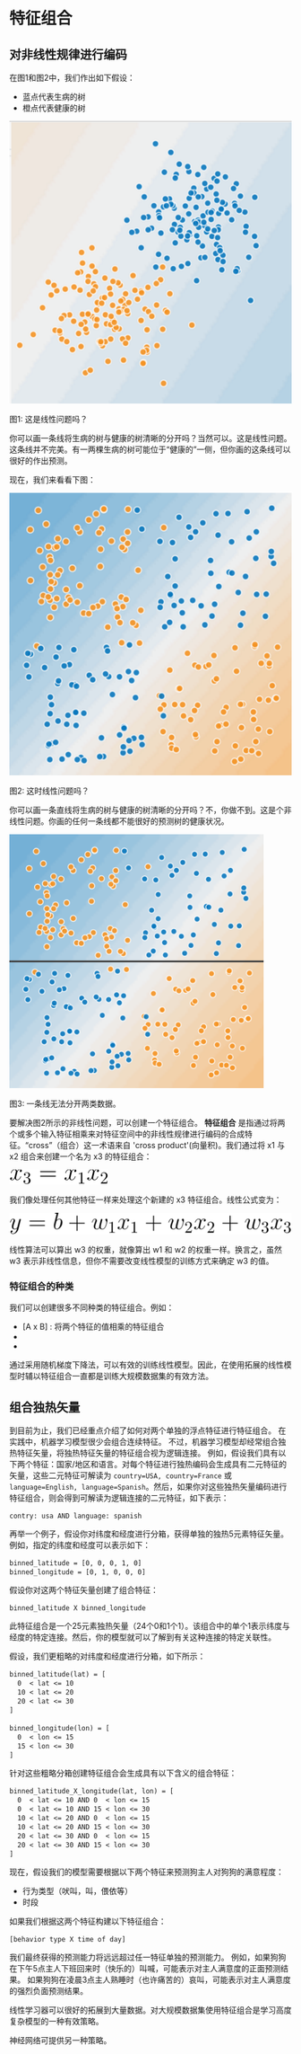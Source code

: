 # 特征组合

## 对非线性规律进行编码

在图1和图2中，我们作出如下假设：

* 蓝点代表生病的树
* 橙点代表健康的树

![线性问题](./resources/pic/LinearProblem1.png)

图1: 这是线性问题吗？

你可以画一条线将生病的树与健康的树清晰的分开吗？当然可以。这是线性问题。这条线并不完美。有一两棵生病的树可能位于“健康的”一侧，但你画的这条线可以很好的作出预测。

现在，我们来看看下图：

![线性问题2](./resources/pic/LinearProblem2.png)

图2: 这时线性问题吗？

你可以画一条直线将生病的树与健康的树清晰的分开吗？不，你做不到。这是个非线性问题。你画的任何一条线都不能很好的预测树的健康状况。


![线性问题3](./resources/pic/LinearProblemNot.png)

图3: 一条线无法分开两类数据。

要解决图2所示的非线性问题，可以创建一个特征组合。 **特征组合** 是指通过将两个或多个输入特征相乘来对特征空间中的非线性规律进行编码的合成特征。“cross”（组合）这一术语来自 'cross product'(向量积)。我们通过将 x1 与 x2 组合来创建一个名为 x3 的特征组合：

![9](./resources/math/9.svg)

我们像处理任何其他特征一样来处理这个新建的 x3 特征组合。线性公式变为：

![10](./resources/math/10.svg)

线性算法可以算出 w3 的权重，就像算出 w1 和 w2 的权重一样。换言之，虽然 w3 表示非线性信息，但你不需要改变线性模型的训练方式来确定 w3 的值。

### 特征组合的种类

我们可以创建很多不同种类的特征组合。例如：

* [A x B] : 将两个特征的值相乘的特征组合
* [A x B x C x D x E]: 将五个特征的值相乘形成的特征组合。
* [A x A]: 对单个特征的值求平方形成的特征组合。

通过采用随机梯度下降法，可以有效的训练线性模型。因此，在使用拓展的线性模型时辅以特征组合一直都是训练大规模数据集的有效方法。


## 组合独热矢量
到目前为止，我们已经重点介绍了如何对两个单独的浮点特征进行特征组合。 在实践中，机器学习模型很少会组合连续特征。
不过，机器学习模型却经常组合独热特征矢量，将独热特征矢量的特征组合视为逻辑连接。
例如，假设我们具有以下两个特征：国家/地区和语言。对每个特征进行独热编码会生成具有二元特征的矢量，这些二元特征可解读为 `country=USA, country=France` 或 `language=English, language=Spanish`。然后，如果你对这些独热矢量编码进行特征组合，则会得到可解读为逻辑连接的二元特征，如下表示：

```
contry: usa AND language: spanish
```

再举一个例子，假设你对纬度和经度进行分箱，获得单独的独热5元素特征矢量。例如，指定的纬度和经度可以表示如下：

```
binned_latitude = [0, 0, 0, 1, 0]
binned_longitude = [0, 1, 0, 0, 0]
```

假设你对这两个特征矢量创建了组合特征：

```
binned_latitude X binned_longitude
```

此特征组合是一个25元素独热矢量（24个0和1个1）。该组合中的单个1表示纬度与经度的特定连接。然后，你的模型就可以了解到有关这种连接的特定关联性。

假设，我们更粗略的对纬度和经度进行分箱，如下所示：

```
binned_latitude(lat) = [
  0  < lat <= 10
  10 < lat <= 20
  20 < lat <= 30
]

binned_longitude(lon) = [
  0  < lon <= 15
  15 < lon <= 30
]
```

针对这些粗略分箱创建特征组合会生成具有以下含义的组合特征：

```
binned_latitude_X_longitude(lat, lon) = [
  0  < lat <= 10 AND 0  < lon <= 15
  0  < lat <= 10 AND 15 < lon <= 30
  10 < lat <= 20 AND 0  < lon <= 15
  10 < lat <= 20 AND 15 < lon <= 30
  20 < lat <= 30 AND 0  < lon <= 15
  20 < lat <= 30 AND 15 < lon <= 30
]
```

现在，假设我们的模型需要根据以下两个特征来预测狗主人对狗狗的满意程度：

* 行为类型（吠叫，叫，偎依等）
* 时段

如果我们根据这两个特征构建以下特征组合：

```
[behavior type X time of day]
```

我们最终获得的预测能力将远远超过任一特征单独的预测能力。
例如，如果狗狗在下午5点主人下班回来时（快乐的）叫喊，可能表示对主人满意度的正面预测结果。
如果狗狗在凌晨3点主人熟睡时（也许痛苦的）哀叫，可能表示对主人满意度的强烈负面预测结果。

线性学习器可以很好的拓展到大量数据。对大规模数据集使用特征组合是学习高度复杂模型的一种有效策略。

神经网络可提供另一种策略。




